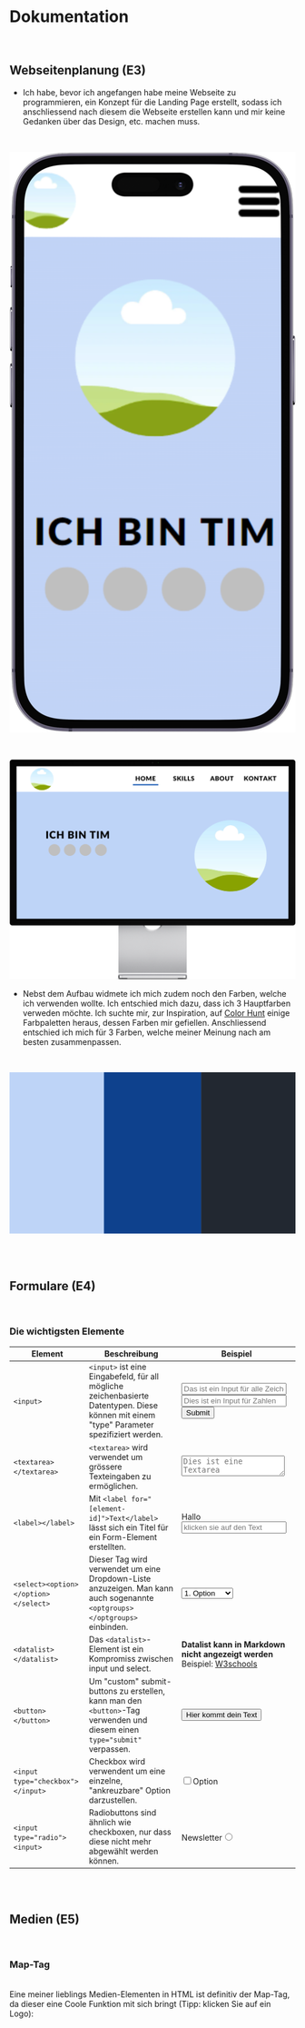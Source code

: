 # Dokumentation

<br>

## Webseitenplanung (E3)

- Ich habe, bevor ich angefangen habe meine Webseite zu programmieren, ein Konzept für die Landing Page erstellt, sodass ich anschliessend nach diesem die Webseite erstellen kann und mir keine Gedanken über das Design, etc. machen muss.

<br>

![Webseitenkonzept](/Sonstiges/imgs/mockupPhone.png)

<br>

![Webseitenkonzept](/Sonstiges/imgs/mockupLaptop.png)


- Nebst dem Aufbau widmete ich mich zudem noch den Farben, welche ich verwenden wollte. Ich entschied mich dazu, dass ich 3 Hauptfarben verweden möchte. 
Ich suchte mir, zur Inspiration, auf [Color Hunt](https://colorhunt.co/) einige Farbpaletten heraus, dessen Farben mir gefiellen.
Anschliessend entschied ich mich für 3 Farben, welche meiner Meinung nach am besten zusammenpassen.

<br>

![Farbkonzept](/Sonstiges/imgs/Farbkonzept.png)


<br>


<br>

## Formulare (E4)


<br>

### Die wichtigsten Elemente

Element         | Beschreibung          | Beispiel
----------------|-----------------------| ----
`<input>`       | `<input>` ist eine Eingabefeld, für all mögliche zeichenbasierte Datentypen. Diese können mit einem "type" Parameter spezifiziert werden.      | <input placeholder="Das ist ein Input für alle Zeichen"><input type="number" placeholder="Dies ist ein Input für Zahlen"><input type="submit">
`<textarea></textarea>`     | `<textarea>` wird verwendet um grössere Texteingaben zu ermöglichen.     | <textarea style="resize:vertical; min-height: 30px; max-height: 75px;" placeholder="Dies ist eine Textarea"></textarea>
`<label></label>`       | Mit `<label for="[element-id]">Text</label>` lässt sich ein Titel für ein Form-Element erstellten. | <label for="input1">Hallo</label><input id="input1" placeholder="klicken sie auf den Text">
`<select><option></option></select>` | Dieser Tag wird verwendet um eine Dropdown-Liste anzuzeigen. Man kann auch sogenannte `<optgroups></optgroups>` einbinden. | <select><optgroup label="1-2 Option"><option>1. Option</option><option>2. Option</option></optgroup></select>
`<datalist></datalist>` | Das `<datalist>`-Element ist ein Kompromiss zwischen input und select. | **Datalist kann in Markdown nicht angezeigt werden**<br>Beispiel: [W3schools](https://www.w3schools.com/tags/tag_datalist.asp)
`<button></button>` | Um "custom" submit-buttons zu erstellen, kann man den `<button>`-Tag verwenden und diesem einen `type="submit"` verpassen. | <button type="submit">Hier kommt dein Text</button>
`<input type="checkbox"></input>` | Checkbox wird verwendent um eine einzelne, "ankreuzbare" Option darzustellen. | <input type="checkbox">Option</checkbox>
`<input type="radio"><input>` | Radiobuttons sind ähnlich wie checkboxen, nur dass diese nicht mehr abgewählt werden können. | <label for="radio">Newsletter<label><input type="radio" id="radio">


<br>


<br>


## Medien (E5)

<br>

### Map-Tag
<br>
Eine meiner lieblings Medien-Elementen in HTML ist definitiv der Map-Tag, da dieser eine Coole Funktion mit sich bringt (Tipp: klicken Sie auf ein Logo):

<img src="https://i.ytimg.com/vi/o0wfgrL07oI/maxresdefault.jpg" alt="" usemap="#map1719346753244">
<map id="map1719346753244" name="map1719346753244"><area shape="rect" coords="114,149,443,483" title="DuckDuckGo" alt="DuckDuckGo" href="https:duckduckgo.com" target="_blank"><area shape="rect" coords="832,146,1164,481" title="Google" alt="Google" href="https:google.com" target="_blank"></map>

<div style="position:relative; height:720px; width:1280px; background:url(https://i.ytimg.com/vi/o0wfgrL07oI/maxresdefault.jpg) 0 0 no-repeat;"><a style="position:absolute; top:149px; left:114px; width:329px; height:334px;" title="DuckDuckGo" alt="DuckDuckGo" href="https://www.duckduckgo.com" target="_blank"></a><a style="position:absolute; top:146px; left:832px; width:332px; height:335px;" title="Google" alt="Google" href="https://www.google.com" target="_blank"></a></div>

<br>
<br>
<br>

**Rest Siehe Webseite**